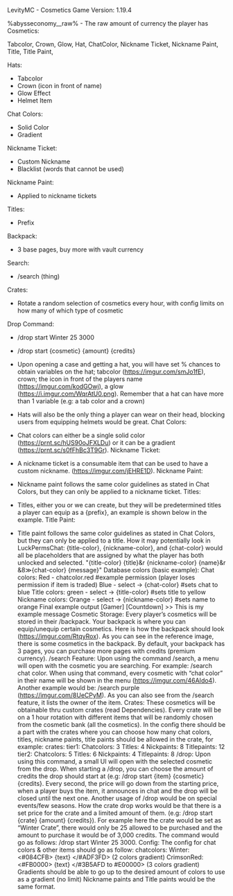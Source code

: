 LevityMC - Cosmetics
Game Version: 1.19.4

%abysseconomy_<currency>_raw% - The raw amount of currency the player has
Cosmetics:

Tabcolor, Crown, Glow, Hat, ChatColor, Nickname Ticket, Nickname Paint, Title, Title Paint, 




Hats:
 - Tabcolor
 - Crown (icon in front of name)
 - Glow Effect
 - Helmet Item

Chat Colors:
 - Solid Color
 - Gradient

Nickname Ticket:
 - Custom Nickname
 - Blacklist (words that cannot be used)

Nickname Paint:
 - Applied to nickname tickets

Titles:
  - Prefix

Backpack:
  - 3 base pages, buy more with vault currency

Search:
  - /search (thing) 

Crates:
  - Rotate a random selection of cosmetics every hour, with config limits on how many of which type of cosmetic

Drop Command:
  - /drop start Winter 25 3000
  - /drop start {cosmetic} {amount} {credits}

- Upon opening a case and getting a hat, you will have set % chances to obtain variables
  on the hat; tabcolor (https://imgur.com/smJo1fE), crown; the icon in front of the players
  name (https://imgur.com/kodGOwj), a glow (https://i.imgur.com/WqrAtU0.png).
  Remember that a hat can have more than 1 variable (e.g: a tab color and a crown)
- Hats will also be the only thing a player can wear on their head, blocking users from
  equipping helmets would be great.
  Chat Colors:
- Chat colors can either be a single solid color (https://prnt.sc/hUS90oJFXLDu) or it can be
  a gradient (https://prnt.sc/s0fFhBc3T9Gr).
  Nickname Ticket:
- A nickname ticket is a consumable item that can be used to have a custom nickname.
  (https://imgur.com/jEHRE1D).
  Nickname Paint:
- Nickname paint follows the same color guidelines as stated in Chat Colors, but they can
  only be applied to a nickname ticket.
  Titles:
- Titles, either you or we can create, but they will be predetermined titles a player can
  equip as a {prefix}, an example is shown below in the example.
  Title Paint:
- Title paint follows the same color guidelines as stated in Chat Colors, but they can only
  be applied to a title.
  How it may potentially look in LuckPermsChat:
  {title-color}, {nickname-color}, and {chat-color} would all be placeholders that are assigned by
  what the player has both unlocked and selected.
  "{title-color} {title}&r {nickname-color} {name}&r &8≫{chat-color} {message}"
  Database colors (basic example):
  Chat colors:
  Red - chatcolor.red #example permission (player loses permission if item is
  traded)
  Blue - select -> {chat-color} #sets chat to blue
  Title colors:
  green - select -> {title-color} #sets title to yellow
  Nickname colors:
  Orange - select -> {nickname-color} #sets name to orange
  Final example output
  [Gamer] [Countdown] >> This is my example message
  Cosmetic Storage:
  Every player’s cosmetics will be stored in their /backpack. Your backpack is where you can
  equip/unequip certain cosmetics. Here is how the backpack should look
  (https://imgur.com/RtqyRox). As you can see in the reference image, there is some cosmetics in
  the backpack. By default, your backpack has 3 pages, you can purchase more pages with
  credits (premium currency).
  /search Feature:
  Upon using the command /search, a menu will open with the cosmetic you are searching. For
  example: /search chat color. When using that command, every cosmetic with “chat color” in their
  name will be shown in the menu (https://imgur.com/46AIdo4). Another example would be:
  /search purple (https://imgur.com/8UeCPyM). As you can also see from the /search feature, it
  lists the owner of the item.
  Crates:
  These cosmetics will be obtainable thru custom crates (read Dependencies). Every crate will be
  on a 1 hour rotation with different items that will be randomly chosen from the cosmetic bank (all
  the cosmetics). In the config there should be a part with the crates where you can choose how
  many chat colors, titles, nickname paints, title paints should be allowed in the crate, for
  example:
  crates:
  tier1:
  Chatcolors: 3
  Titles: 4
  Nickpaints: 8
  Titlepaints: 12
  tier2:
  Chatcolors: 5
  Titles: 6
  Nickpaints: 4
  Titlepaints: 8
  /drop:
  Upon using this command, a small UI will open with the selected cosmetic from the drop. When
  starting a /drop, you can choose the amount of credits the drop should start at (e.g: /drop start
  {item} {cosmetic} {credits}. Every second, the price will go down from the starting price, when a
  player buys the item, it announces in chat and the drop will be closed until the next one.
  Another usage of /drop would be on special events/few seasons. How the crate drop works
  would be that there is a set price for the crate and a limited amount of them. (e.g: /drop start
  {crate} {amount} {credits}). For example here the crate would be set as “Winter Crate”, there
  would only be 25 allowed to be purchased and the amount to purchase it would be of 3,000
  credits. The command would go as follows: /drop start Winter 25 3000.
  Config:
  The config for chat colors & other items should go as follow:
  chatcolors:
  Winter: <#084CFB> {text} </#ADF3FD> (2 colors gradient)
  CrimsonRed: <#FB0000> {text} </#3B5AFD to #E00000> (3 colors gradient)
  Gradients should be able to go up to the desired amount of colors to use as a gradient (no limit)
  Nickname paints and Title paints would be the same format.